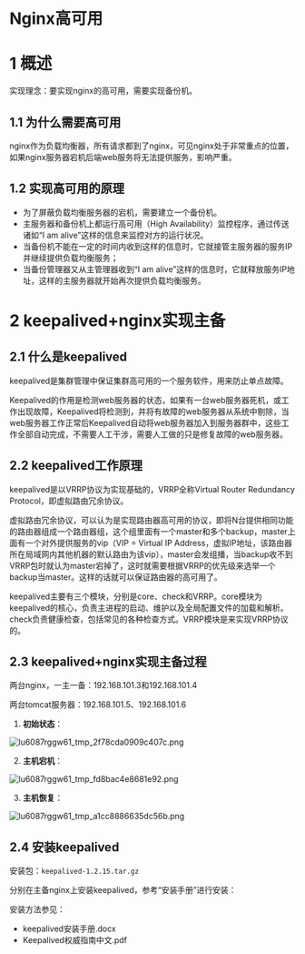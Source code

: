 # Nginx高可用

# 1 概述


实现理念：要实现nginx的高可用，需要实现备份机。


## 1.1 为什么需要高可用


nginx作为负载均衡器，所有请求都到了nginx，可见nginx处于非常重点的位置，如果nginx服务器宕机后端web服务将无法提供服务，影响严重。


## 1.2 实现高可用的原理


- 为了屏蔽负载均衡服务器的宕机，需要建立一个备份机。
- 主服务器和备份机上都运行高可用（High Availability）监控程序，通过传送诸如“I am alive”这样的信息来监控对方的运行状况。
- 当备份机不能在一定的时间内收到这样的信息时，它就接管主服务器的服务IP并继续提供负载均衡服务；
- 当备份管理器又从主管理器收到“I am alive”这样的信息时，它就释放服务IP地址，这样的主服务器就开始再次提供负载均衡服务。



# 2 keepalived+nginx实现主备


## 2.1 什么是keepalived


keepalived是集群管理中保证集群高可用的一个服务软件，用来防止单点故障。

Keepalived的作用是检测web服务器的状态，如果有一台web服务器死机，或工作出现故障，Keepalived将检测到，并将有故障的web服务器从系统中剔除，当web服务器工作正常后Keepalived自动将web服务器加入到服务器群中，这些工作全部自动完成，不需要人工干涉，需要人工做的只是修复故障的web服务器。


## 2.2 keepalived工作原理


keepalived是以VRRP协议为实现基础的，VRRP全称Virtual Router Redundancy Protocol，即虚拟路由冗余协议。

虚拟路由冗余协议，可以认为是实现路由器高可用的协议，即将N台提供相同功能的路由器组成一个路由器组，这个组里面有一个master和多个backup，master上面有一个对外提供服务的vip（VIP = Virtual IP Address，虚拟IP地址，该路由器所在局域网内其他机器的默认路由为该vip），master会发组播，当backup收不到VRRP包时就认为master宕掉了，这时就需要根据VRRP的优先级来选举一个backup当master。这样的话就可以保证路由器的高可用了。

keepalived主要有三个模块，分别是core、check和VRRP。core模块为keepalived的核心，负责主进程的启动、维护以及全局配置文件的加载和解析。check负责健康检查，包括常见的各种检查方式。VRRP模块是来实现VRRP协议的。


## 2.3 keepalived+nginx实现主备过程


两台nginx，一主一备：192.168.101.3和192.168.101.4

两台tomcat服务器：192.168.101.5、192.168.101.6


1. **初始状态**：

![lu6087rggw61_tmp_2f78cda0909c407c.png](https://zhishan-zh.github.io/media/1586368063974-22dbf901-a600-4c6e-a424-adfdff1ed4fd.png)


2. **主机宕机**：

![lu6087rggw61_tmp_fd8bac4e8681e92.png](https://zhishan-zh.github.io/media/1586368084645-deca2c96-0968-435b-a3e2-17faa8bb163b.png)


3. **主机恢复**：

![lu6087rggw61_tmp_a1cc8886635dc56b.png](https://zhishan-zh.github.io/media/1586368124409-637b7e44-a06c-44b7-bcb9-a0cd440c0b93.png)


## 2.4 安装keepalived


安装包：`keepalived-1.2.15.tar.gz`


分别在主备nginx上安装keepalived，参考“安装手册”进行安装：

安装方法参见：


- keepalived安装手册.docx
- Keepalived权威指南中文.pdf
